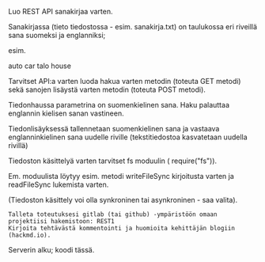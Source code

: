 Luo REST API sanakirjaa varten.

Sanakirjassa (tieto tiedostossa - esim. sanakirja.txt) on taulukossa eri riveillä sana suomeksi ja englanniksi;

esim.

auto car
talo house

Tarvitset API:a varten luoda hakua varten metodin (toteuta GET metodi) sekä sanojen lisäystä varten metodin (toteuta POST metodi).

Tiedonhaussa parametrina on suomenkielinen sana. Haku palauttaa englannin kielisen sanan vastineen.

Tiedonlisäyksessä tallennetaan suomenkielinen sana ja vastaava englanninkielinen sana uudelle riville (tekstitiedostoa kasvatetaan uudella rivillä)

Tiedoston käsittelyä varten tarvitset fs moduulin ( require("fs")). 

Em. moduulista löytyy esim. metodi writeFileSync kirjoitusta varten ja readFileSync lukemista varten.

(Tiedoston käsittely voi olla synkroninen tai asynkroninen  - saa valita).

    Talleta toteutuksesi gitlab (tai github) -ympäristöön omaan projektiisi hakemistoon: REST1
    Kirjoita tehtävästä kommentointi ja huomioita kehittäjän blogiin (hackmd.io).

Serverin alku; koodi tässä.

